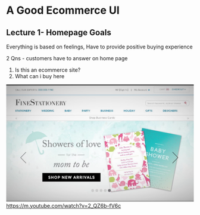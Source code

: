 # A Good Ecommerce UI

## Lecture 1- Homepage Goals
Everything is based on feelings, Have to provide positive buying experience  
  
2 Qns - customers have to answer on home page
1) Is this an ecommerce site?
2) What can i buy here

![images](https://github.com/KennySoh/ecommerce/blob/master/pics/homepage1.png)  
https://m.youtube.com/watch?v=2_QZ6b-fV6c
